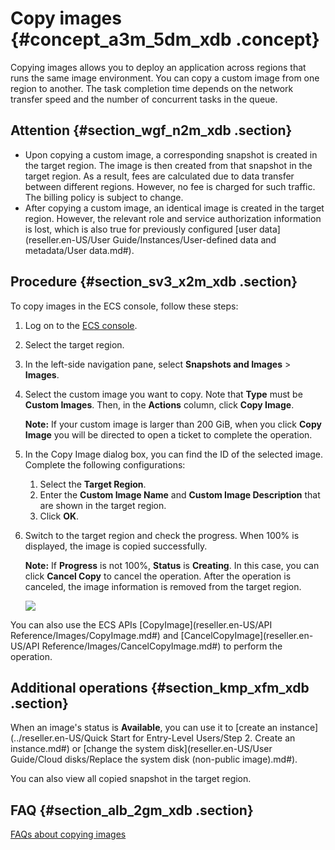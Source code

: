# Copy images {#concept_a3m_5dm_xdb .concept}

Copying images allows you to deploy an application across regions that runs the same image environment. You can copy a custom image from one region to another. The task completion time depends on the network transfer speed and the number of concurrent tasks in the queue.

## Attention {#section_wgf_n2m_xdb .section}

-   Upon copying a custom image, a corresponding snapshot is created in the target region. The image is then created from that snapshot in the target region. As a result, fees are calculated due to data transfer between different regions. However, no fee is charged for such traffic. The billing policy is subject to change.
-   After copying a custom image, an identical image is created in the target region. However, the relevant role and service authorization information is lost, which is also true for previously configured [user data](reseller.en-US/User Guide/Instances/User-defined data and metadata/User data.md#).

## Procedure {#section_sv3_x2m_xdb .section}

To copy images in the ECS console, follow these steps:

1.  Log on to the [ECS console](https://partners-intl.console.aliyun.com/#/ecs).
2.  Select the target region.
3.  In the left-side navigation pane, select **Snapshots and Images** \> **Images**.
4.  Select the custom image you want to copy. Note that **Type** must be **Custom Images**. Then, in the **Actions** column, click **Copy Image**.

    **Note:** If your custom image is larger than 200 GiB, when you click **Copy Image** you will be directed to open a ticket to complete the operation.

5.  In the Copy Image dialog box, you can find the ID of the selected image. Complete the following configurations:
    1.  Select the **Target Region**.
    2.  Enter the **Custom Image Name** and **Custom Image Description** that are shown in the target region.
    3.  Click **OK**.
6.  Switch to the target region and check the progress. When 100% is displayed, the image is copied successfully.

    **Note:** If **Progress** is not 100%, **Status** is **Creating**. In this case, you can click **Cancel Copy** to cancel the operation. After the operation is canceled, the image information is removed from the target region.

    ![](http://static-aliyun-doc.oss-cn-hangzhou.aliyuncs.com/assets/img/9699/15433068016780_en-US.png)


You can also use the ECS APIs [CopyImage](reseller.en-US/API Reference/Images/CopyImage.md#) and [CancelCopyImage](reseller.en-US/API Reference/Images/CancelCopyImage.md#) to perform the operation.

## Additional operations {#section_kmp_xfm_xdb .section}

When an image's status is **Available**, you can use it to [create an instance](../reseller.en-US/Quick Start for Entry-Level Users/Step 2. Create an instance.md#) or [change the system disk](reseller.en-US/User Guide/Cloud disks/Replace the system disk (non-public image).md#).

You can also view all copied snapshot in the target region.

## FAQ {#section_alb_2gm_xdb .section}

[FAQs about copying images](https://partners-intl.aliyun.com/help/faq-detail/40569.htm?spm=a2c63.q38357.a3.3.2316631dRLlXRW)

